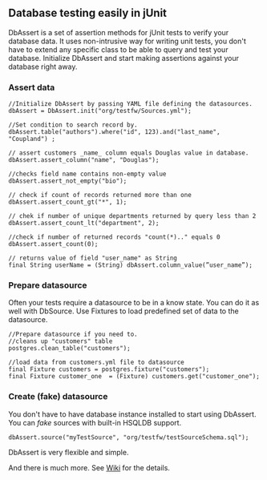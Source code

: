 ## Database testing easily in jUnit ##
DbAssert is a set of assertion methods for jUnit tests to verify your database data.
It uses non-intrusive way for writing unit tests, you don't have to extend any specific class to be able to query and test your database. Initialize DbAssert and start making assertions against your database right away.
### Assert data ###
```
//Initialize DbAssert by passing YAML file defining the datasources.
dbAssert = DbAssert.init("org/testfw/Sources.yml");

//Set condition to search record by. 
dbAssert.table("authors").where("id", 123).and("last_name", "Coupland") ; 

// assert customers _name_ column equals Douglas value in database.
dbAssert.assert_column("name", "Douglas");

//checks field name contains non-empty value
dbAssert.assert_not_empty("bio");

// check if count of records returned more than one
dbAssert.assert_count_gt("*", 1);

// chek if number of unique departments returned by query less than 2
dbAssert.assert_count_lt("department", 2);

//check if number of returned records "count(*).." equals 0
dbAssert.assert_count(0);

// returns value of field "user_name" as String
final String userName = (String) dbAssert.column_value(”user_name”);
```

### Prepare datasource ###
Often your tests require a datasource to be in a know state. You can do it as well with DbSource. Use Fixtures to load predefined set of data to the datasource.
```
//Prepare datasource if you need to.
//cleans up "customers" table
postgres.clean_table("customers");

//load data from customers.yml file to datasource
final Fixture customers = postgres.fixture("customers");
final Fixture customer_one  = (Fixture) customers.get("customer_one");

```

### Create (fake) datasource ###
You don't have to have database instance installed to start using DbAssert. You can _fake_ sources with built-in HSQLDB support.
```
dbAssert.source("myTestSource", "org/testfw/testSourceSchema.sql");
```

DbAssert is very flexible and simple.

And there is much more. See [Wiki](http://code.google.com/p/dbassert/w/list) for the details.